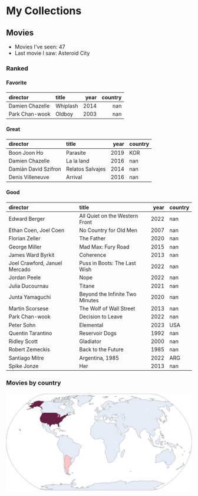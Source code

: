 # My Collections

## Movies

- Movies I've seen: 47
- Last movie I saw: Asteroid City

### Ranked

#### Favorite

| director        | title    |   year |   country |
|:----------------|:---------|-------:|----------:|
| Damien Chazelle | Whiplash |   2014 |       nan |
| Park Chan-wook  | Oldboy   |   2003 |       nan |

#### Great

| director             | title            |   year | country   |
|:---------------------|:-----------------|-------:|:----------|
| Boon Joon Ho         | Parasite         |   2019 | KOR       |
| Damien Chazelle      | La la land       |   2016 | nan       |
| Damián David Szifron | Relatos Salvajes |   2014 | nan       |
| Denis Villeneuve     | Arrival          |   2016 | nan       |

#### Good

| director                      | title                           |   year | country   |
|:------------------------------|:--------------------------------|-------:|:----------|
| Edward Berger                 | All Quiet on the Western Front  |   2022 | nan       |
| Ethan Coen, Joel Coen         | No Country for Old Men          |   2007 | nan       |
| Florian Zeller                | The Father                      |   2020 | nan       |
| George Miller                 | Mad Max: Fury Road              |   2015 | nan       |
| James Ward Byrkit             | Coherence                       |   2013 | nan       |
| Joel Crawford, Januel Mercado | Puss in Boots: The Last Wish    |   2022 | nan       |
| Jordan Peele                  | Nope                            |   2022 | nan       |
| Julia Ducournau               | Titane                          |   2021 | nan       |
| Junta Yamaguchi               | Beyond the Infinite Two Minutes |   2020 | nan       |
| Martin Scorsese               | The Wolf of Wall Street         |   2013 | nan       |
| Park Chan-wook                | Decision to Leave               |   2022 | nan       |
| Peter Sohn                    | Elemental                       |   2023 | USA       |
| Quentin Tarantino             | Reservoir Dogs                  |   1992 | nan       |
| Ridley Scott                  | Gladiator                       |   2000 | nan       |
| Robert Zemeckis               | Back to the Future              |   1985 | nan       |
| Santiago Mitre                | Argentina, 1985                 |   2022 | ARG       |
| Spike Jonze                   | Her                             |   2013 | nan       |
### Movies by country

<picture>
  <source media="(prefers-color-scheme: dark)" srcset="figures/films_map_plotly_dark.png">
  <source media="(prefers-color-scheme: light)" srcset="figures/films_map_plotly.png">
  <img alt="Frequency of films by country choropleth map" src="figures/films_map_plotly.png">
</picture>
